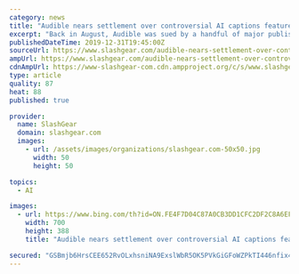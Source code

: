 ```yaml
---
category: news
title: "Audible nears settlement over controversial AI captions feature"
excerpt: "Back in August, Audible was sued by a handful of major publishing houses that took issue with its then-newly introduced AI-powered captions feature. As first revealed in July, Audible wants to introduce a captions feature that shows scrolling text in a window as an audiobook plays. The feature would prove useful for users, but raised questions ..."
publishedDateTime: 2019-12-31T19:45:00Z
sourceUrl: https://www.slashgear.com/audible-nears-settlement-over-controversial-ai-captions-feature-31604759/
ampUrl: https://www.slashgear.com/audible-nears-settlement-over-controversial-ai-captions-feature-31604759/amp/
cdnAmpUrl: https://www-slashgear-com.cdn.ampproject.org/c/s/www.slashgear.com/audible-nears-settlement-over-controversial-ai-captions-feature-31604759/amp/
type: article
quality: 87
heat: 88
published: true

provider:
  name: SlashGear
  domain: slashgear.com
  images:
    - url: /assets/images/organizations/slashgear.com-50x50.jpg
      width: 50
      height: 50

topics:
  - AI

images:
  - url: https://www.bing.com/th?id=ON.FE4F7D04C87A0CB3DD1CFC2DF2C8A6EF
    width: 700
    height: 388
    title: "Audible nears settlement over controversial AI captions feature"

secured: "GSBmjb6HrsCEE652RvOLxhsniNA9ExslWbR5OK5PVkGiGFoWZPkTI446nfix45CweZz+0UwFGtOYaBPNhmx/OcZIyMSYKT3s4yB8DIas7KNfe9YAoN+3w0AsXHOWW0VTR+odWlLKvH/ThiBQT6tqG2qOq9HjAT7QyKT/V1CRKSOIdkCyvZ1ylhP/QY2KaUGRUVAbKy/C2FaFnGIerOAwQQ3/5OvjLuR6P5ooXrUliBiCIsXuZKcLthCOUJOaakVeiA4V1XTf+SE75sN4VRONVw==;QOKfWJGs/Fz5RwNVQop3TQ=="
---
```


